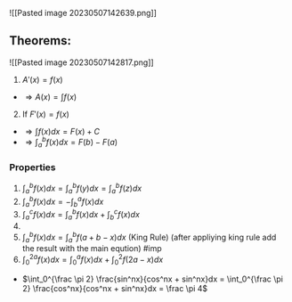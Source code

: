 ![[Pasted image 20230507142639.png]]
## Theorems:
![[Pasted image 20230507142817.png]]
1. $A'(x) = f(x)$
- $\Longrightarrow A(x) = \int f(x)$
2. If $F'(x) = f(x)$
- $\Longrightarrow \int f(x) dx = F(x)+C$
- $\Longrightarrow \int_a^b f(x)dx = F(b)-F(a)$ 

### Properties
1. $\int_a^b f(x)dx = \int_a^b f(y)dx = \int_a^b f(z)dx$
2. $\int_a^b f(x)dx = -\int_b^a f(x)dx$
3. $\int_a^c f(x)dx = \int_a^b f(x)dx + \int_b^c f(x)dx$
4. 
5. $\int_a^b f(x)dx = \int_a^b f(a+b-x)dx$   (King Rule)  (after appliying king rule add the result with the main eqution)   #imp
6. $\int_0^{2a} f(x)dx = \int_0^a f(x)dx + \int_0^2 f(2a-x)dx$

- $\int_0^{\frac \pi 2} \frac{sin^nx}{cos^nx + sin^nx}dx = \int_0^{\frac \pi 2} \frac{cos^nx}{cos^nx + sin^nx}dx = \frac \pi 4$


